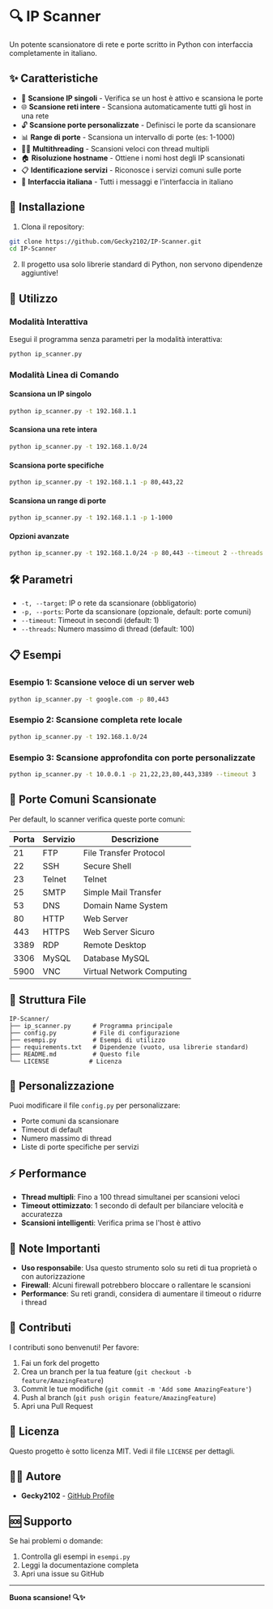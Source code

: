 # 🔍 IP Scanner

Un potente scansionatore di rete e porte scritto in Python con interfaccia completamente in italiano.

## ✨ Caratteristiche

- 🎯 **Scansione IP singoli** - Verifica se un host è attivo e scansiona le porte
- 🌐 **Scansione reti intere** - Scansiona automaticamente tutti gli host in una rete
- 🔓 **Scansione porte personalizzate** - Definisci le porte da scansionare
- 📊 **Range di porte** - Scansiona un intervallo di porte (es: 1-1000)
- 🏃‍♂️ **Multithreading** - Scansioni veloci con thread multipli
- 🏠 **Risoluzione hostname** - Ottiene i nomi host degli IP scansionati
- 📋 **Identificazione servizi** - Riconosce i servizi comuni sulle porte
- 💬 **Interfaccia italiana** - Tutti i messaggi e l'interfaccia in italiano

## 🚀 Installazione

1. Clona il repository:
```bash
git clone https://github.com/Gecky2102/IP-Scanner.git
cd IP-Scanner
```

2. Il progetto usa solo librerie standard di Python, non servono dipendenze aggiuntive!

## 📖 Utilizzo

### Modalità Interattiva

Esegui il programma senza parametri per la modalità interattiva:

```bash
python ip_scanner.py
```

### Modalità Linea di Comando

#### Scansiona un IP singolo
```bash
python ip_scanner.py -t 192.168.1.1
```

#### Scansiona una rete intera
```bash
python ip_scanner.py -t 192.168.1.0/24
```

#### Scansiona porte specifiche
```bash
python ip_scanner.py -t 192.168.1.1 -p 80,443,22
```

#### Scansiona un range di porte
```bash
python ip_scanner.py -t 192.168.1.1 -p 1-1000
```

#### Opzioni avanzate
```bash
python ip_scanner.py -t 192.168.1.0/24 -p 80,443 --timeout 2 --threads 50
```

## 🛠️ Parametri

- `-t, --target`: IP o rete da scansionare (obbligatorio)
- `-p, --ports`: Porte da scansionare (opzionale, default: porte comuni)
- `--timeout`: Timeout in secondi (default: 1)
- `--threads`: Numero massimo di thread (default: 100)

## 📋 Esempi

### Esempio 1: Scansione veloce di un server web
```bash
python ip_scanner.py -t google.com -p 80,443
```

### Esempio 2: Scansione completa rete locale
```bash
python ip_scanner.py -t 192.168.1.0/24
```

### Esempio 3: Scansione approfondita con porte personalizzate
```bash
python ip_scanner.py -t 10.0.0.1 -p 21,22,23,80,443,3389 --timeout 3
```

## 🎯 Porte Comuni Scansionate

Per default, lo scanner verifica queste porte comuni:

| Porta | Servizio | Descrizione |
|-------|----------|-------------|
| 21    | FTP      | File Transfer Protocol |
| 22    | SSH      | Secure Shell |
| 23    | Telnet   | Telnet |
| 25    | SMTP     | Simple Mail Transfer |
| 53    | DNS      | Domain Name System |
| 80    | HTTP     | Web Server |
| 443   | HTTPS    | Web Server Sicuro |
| 3389  | RDP      | Remote Desktop |
| 3306  | MySQL    | Database MySQL |
| 5900  | VNC      | Virtual Network Computing |

## 📁 Struttura File

```
IP-Scanner/
├── ip_scanner.py      # Programma principale
├── config.py          # File di configurazione
├── esempi.py          # Esempi di utilizzo
├── requirements.txt   # Dipendenze (vuoto, usa librerie standard)
├── README.md          # Questo file
└── LICENSE           # Licenza
```

## 🔧 Personalizzazione

Puoi modificare il file `config.py` per personalizzare:

- Porte comuni da scansionare
- Timeout di default
- Numero massimo di thread
- Liste di porte specifiche per servizi

## ⚡ Performance

- **Thread multipli**: Fino a 100 thread simultanei per scansioni veloci
- **Timeout ottimizzato**: 1 secondo di default per bilanciare velocità e accuratezza
- **Scansioni intelligenti**: Verifica prima se l'host è attivo

## 🚨 Note Importanti

- **Uso responsabile**: Usa questo strumento solo su reti di tua proprietà o con autorizzazione
- **Firewall**: Alcuni firewall potrebbero bloccare o rallentare le scansioni
- **Performance**: Su reti grandi, considera di aumentare il timeout o ridurre i thread

## 🤝 Contributi

I contributi sono benvenuti! Per favore:

1. Fai un fork del progetto
2. Crea un branch per la tua feature (`git checkout -b feature/AmazingFeature`)
3. Commit le tue modifiche (`git commit -m 'Add some AmazingFeature'`)
4. Push al branch (`git push origin feature/AmazingFeature`)
5. Apri una Pull Request

## 📄 Licenza

Questo progetto è sotto licenza MIT. Vedi il file `LICENSE` per dettagli.

## 👨‍💻 Autore

- **Gecky2102** - [GitHub Profile](https://github.com/Gecky2102)

## 🆘 Supporto

Se hai problemi o domande:

1. Controlla gli esempi in `esempi.py`
2. Leggi la documentazione completa
3. Apri una issue su GitHub

---

**Buona scansione! 🔍✨**